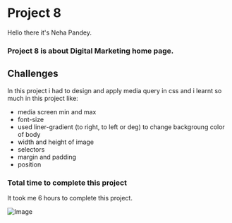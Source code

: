 # Project 8
Hello there it's Neha Pandey.

### Project 8 is about Digital Marketing home page.

## Challenges
In this project i had to design and apply media query in css and i learnt so much in this project like:
- media screen min and max
- font-size
- used liner-gradient (to right, to left or deg) to change backgroung color of body
- width and height of image
- selectors
- margin and padding
- position

### Total time to complete this project

It took me 6 hours to complete this project.


![Image](./project8%20-img.png)
